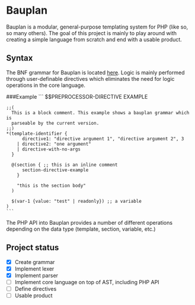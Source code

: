 # Bauplan
Bauplan is a modular, general-purpose templating system for PHP (like so, so many others). The goal of this project is mainly to play around with creating a simple language from scratch and end with a usable product.

## Syntax
The BNF grammar for Bauplan is located [here](bnf/grammar.bnf). Logic is mainly performed through user-definable directives which eliminates the need for logic operations in the core language.

###Example
    ```
    $$PREPROCESSOR-DIRECTIVE EXAMPLE
    
    ;;(
      This is a block comment. This example shows a bauplan grammar which is
      parseable by the current version.
    ;;)
    *(template-identifier {
          directive1: "directive argument 1", "directive argument 2", 3
        | directive2: "one argument"
        | directive-with-no-args
      }
      
      @(section { ;; this is an inline comment
          section-directive-example
        }
        
        "this is the section body"
      )
      
      $(var-1 {value: "test" | readonly}) ;; a variable
    )
    ```

The PHP API into Bauplan provides a number of different operations depending on the data type (template, section, variable, etc.)

## Project status
- [x] Create grammar
- [x] Implement lexer
- [x] Implement parser
- [ ] Implement core language on top of AST, including PHP API
- [ ] Define directives
- [ ] Usable product
